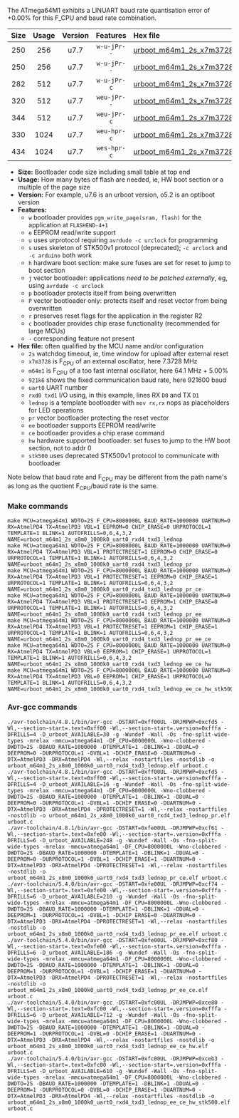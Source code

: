 The ATmega64M1 exhibits a LINUART baud rate quantisation error of +0.00% for this F_CPU and baud rate combination.

|Size|Usage|Version|Features|Hex file|
|:-:|:-:|:-:|:-:|:--|
|250|256|u7.7|`w-u-jPr--`|[urboot_m64m1_2s_x7m3728_921k6_uart0_rxd4_txd3_lednop.hex](https://raw.githubusercontent.com/stefanrueger/urboot.hex/main/mcus/atmega64m1/watchdog_2_s/external_oscillator_x/%2B7m372800_hz/%2B921k6_baud/uart0_rxd4_txd3/lednop/urboot_m64m1_2s_x7m3728_921k6_uart0_rxd4_txd3_lednop.hex)|
|250|256|u7.7|`w-u-jPr--`|[urboot_m64m1_2s_x7m3728_921k6_uart0_rxd4_txd3_lednop_pr.hex](https://raw.githubusercontent.com/stefanrueger/urboot.hex/main/mcus/atmega64m1/watchdog_2_s/external_oscillator_x/%2B7m372800_hz/%2B921k6_baud/uart0_rxd4_txd3/lednop/urboot_m64m1_2s_x7m3728_921k6_uart0_rxd4_txd3_lednop_pr.hex)|
|282|512|u7.7|`w-u-jPr-c`|[urboot_m64m1_2s_x7m3728_921k6_uart0_rxd4_txd3_lednop_pr_ce.hex](https://raw.githubusercontent.com/stefanrueger/urboot.hex/main/mcus/atmega64m1/watchdog_2_s/external_oscillator_x/%2B7m372800_hz/%2B921k6_baud/uart0_rxd4_txd3/lednop/urboot_m64m1_2s_x7m3728_921k6_uart0_rxd4_txd3_lednop_pr_ce.hex)|
|320|512|u7.7|`weu-jPr--`|[urboot_m64m1_2s_x7m3728_921k6_uart0_rxd4_txd3_lednop_pr_ee.hex](https://raw.githubusercontent.com/stefanrueger/urboot.hex/main/mcus/atmega64m1/watchdog_2_s/external_oscillator_x/%2B7m372800_hz/%2B921k6_baud/uart0_rxd4_txd3/lednop/urboot_m64m1_2s_x7m3728_921k6_uart0_rxd4_txd3_lednop_pr_ee.hex)|
|344|512|u7.7|`weu-jPr-c`|[urboot_m64m1_2s_x7m3728_921k6_uart0_rxd4_txd3_lednop_pr_ee_ce.hex](https://raw.githubusercontent.com/stefanrueger/urboot.hex/main/mcus/atmega64m1/watchdog_2_s/external_oscillator_x/%2B7m372800_hz/%2B921k6_baud/uart0_rxd4_txd3/lednop/urboot_m64m1_2s_x7m3728_921k6_uart0_rxd4_txd3_lednop_pr_ee_ce.hex)|
|330|1024|u7.7|`weu-hpr-c`|[urboot_m64m1_2s_x7m3728_921k6_uart0_rxd4_txd3_lednop_ee_ce_hw.hex](https://raw.githubusercontent.com/stefanrueger/urboot.hex/main/mcus/atmega64m1/watchdog_2_s/external_oscillator_x/%2B7m372800_hz/%2B921k6_baud/uart0_rxd4_txd3/lednop/urboot_m64m1_2s_x7m3728_921k6_uart0_rxd4_txd3_lednop_ee_ce_hw.hex)|
|434|1024|u7.7|`wes-hpr-c`|[urboot_m64m1_2s_x7m3728_921k6_uart0_rxd4_txd3_lednop_ee_ce_hw_stk500.hex](https://raw.githubusercontent.com/stefanrueger/urboot.hex/main/mcus/atmega64m1/watchdog_2_s/external_oscillator_x/%2B7m372800_hz/%2B921k6_baud/uart0_rxd4_txd3/lednop/urboot_m64m1_2s_x7m3728_921k6_uart0_rxd4_txd3_lednop_ee_ce_hw_stk500.hex)|

- **Size:** Bootloader code size including small table at top end
- **Usage:** How many bytes of flash are needed, ie, HW boot section or a multiple of the page size
- **Version:** For example, u7.6 is an urboot version, o5.2 is an optiboot version
- **Features:**
  + `w` bootloader provides `pgm_write_page(sram, flash)` for the application at `FLASHEND-4+1`
  + `e` EEPROM read/write support
  + `u` uses urprotocol requiring `avrdude -c urclock` for programming
  + `s` uses skeleton of STK500v1 protocol (deprecated); `-c urclock` and `-c arduino` both work
  + `h` hardware boot section: make sure fuses are set for reset to jump to boot section
  + `j` vector bootloader: applications *need to be patched externally*, eg, using `avrdude -c urclock`
  + `p` bootloader protects itself from being overwritten
  + `P` vector bootloader only: protects itself and reset vector from being overwritten
  + `r` preserves reset flags for the application in the register R2
  + `c` bootloader provides chip erase functionality (recommended for large MCUs)
  + `-` corresponding feature not present
- **Hex file:** often qualified by the MCU name and/or configuration
  + `2s` watchdog timeout, ie, time window for upload after external reset
  + `x7m3728` is F<sub>CPU</sub> of an external oscillator, here 7.3728 MHz
  + `m64m1` is F<sub>CPU</sub> of a too fast internal oscillator, here 64.1 MHz + 5.00%
  + `921k6` shows the fixed communication baud rate, here 921600 baud
  + `uart0` UART number
  + `rxd0 txd1` I/O using, in this example, lines RX `D0` and TX `D1`
  + `lednop` is a template bootloader with `mov rx,rx` nops as placeholders for LED operations
  + `pr` vector bootloader protecting the reset vector
  + `ee` bootloader supports EEPROM read/write
  + `ce` bootloader provides a chip erase command
  + `hw` hardware supported bootloader: set fuses to jump to the HW boot section, not to addr 0
  + `stk500` uses deprecated STK500v1 protocol to communicate with bootloader


Note below that baud rate and F<sub>CPU</sub> may be different from the path name's as long as the quotient F<sub>CPU</sub>/baud rate is the same.

### Make commands
```
make MCU=atmega64m1 WDTO=2S F_CPU=8000000L BAUD_RATE=1000000 UARTNUM=0 RX=AtmelPD4 TX=AtmelPD3 VBL=1 EEPROM=0 CHIP_ERASE=0 URPROTOCOL=1 TEMPLATE=1 BLINK=1 AUTOFRILLS=0,6,4,3,2 NAME=urboot_m64m1_2s_x8m0_1000k0_uart0_rxd4_txd3_lednop
make MCU=atmega64m1 WDTO=2S F_CPU=8000000L BAUD_RATE=1000000 UARTNUM=0 RX=AtmelPD4 TX=AtmelPD3 VBL=1 PROTECTRESET=1 EEPROM=0 CHIP_ERASE=0 URPROTOCOL=1 TEMPLATE=1 BLINK=1 AUTOFRILLS=0,6,4,3,2 NAME=urboot_m64m1_2s_x8m0_1000k0_uart0_rxd4_txd3_lednop_pr
make MCU=atmega64m1 WDTO=2S F_CPU=8000000L BAUD_RATE=1000000 UARTNUM=0 RX=AtmelPD4 TX=AtmelPD3 VBL=1 PROTECTRESET=1 EEPROM=0 CHIP_ERASE=1 URPROTOCOL=1 TEMPLATE=1 BLINK=1 AUTOFRILLS=0,6,4,3,2 NAME=urboot_m64m1_2s_x8m0_1000k0_uart0_rxd4_txd3_lednop_pr_ce
make MCU=atmega64m1 WDTO=2S F_CPU=8000000L BAUD_RATE=1000000 UARTNUM=0 RX=AtmelPD4 TX=AtmelPD3 VBL=1 PROTECTRESET=1 EEPROM=1 CHIP_ERASE=0 URPROTOCOL=1 TEMPLATE=1 BLINK=1 AUTOFRILLS=0,6,4,3,2 NAME=urboot_m64m1_2s_x8m0_1000k0_uart0_rxd4_txd3_lednop_pr_ee
make MCU=atmega64m1 WDTO=2S F_CPU=8000000L BAUD_RATE=1000000 UARTNUM=0 RX=AtmelPD4 TX=AtmelPD3 VBL=1 PROTECTRESET=1 EEPROM=1 CHIP_ERASE=1 URPROTOCOL=1 TEMPLATE=1 BLINK=1 AUTOFRILLS=0,6,4,3,2 NAME=urboot_m64m1_2s_x8m0_1000k0_uart0_rxd4_txd3_lednop_pr_ee_ce
make MCU=atmega64m1 WDTO=2S F_CPU=8000000L BAUD_RATE=1000000 UARTNUM=0 RX=AtmelPD4 TX=AtmelPD3 VBL=0 EEPROM=1 CHIP_ERASE=1 URPROTOCOL=1 TEMPLATE=1 BLINK=1 AUTOFRILLS=0,6,4,3,2 NAME=urboot_m64m1_2s_x8m0_1000k0_uart0_rxd4_txd3_lednop_ee_ce_hw
make MCU=atmega64m1 WDTO=2S F_CPU=8000000L BAUD_RATE=1000000 UARTNUM=0 RX=AtmelPD4 TX=AtmelPD3 VBL=0 EEPROM=1 CHIP_ERASE=1 URPROTOCOL=0 TEMPLATE=1 BLINK=1 AUTOFRILLS=0,6,4,3,2 NAME=urboot_m64m1_2s_x8m0_1000k0_uart0_rxd4_txd3_lednop_ee_ce_hw_stk500
```

### Avr-gcc commands
```
./avr-toolchain/4.8.1/bin/avr-gcc -DSTART=0xff00UL -DRJMPWP=0xcfd5 -Wl,--section-start=.text=0xff00 -Wl,--section-start=.version=0xfffa -DFRILLS=4 -D_urboot_AVAILABLE=30 -g -Wundef -Wall -Os -fno-split-wide-types -mrelax -mmcu=atmega64m1 -DF_CPU=8000000L -Wno-clobbered -DWDTO=2S -DBAUD_RATE=1000000 -DTEMPLATE=1 -DBLINK=1 -DDUAL=0 -DEEPROM=0 -DURPROTOCOL=1 -DVBL=1 -DCHIP_ERASE=0 -DUARTNUM=0 -DTX=AtmelPD3 -DRX=AtmelPD4 -Wl,--relax -nostartfiles -nostdlib -o urboot_m64m1_2s_x8m0_1000k0_uart0_rxd4_txd3_lednop.elf urboot.c
./avr-toolchain/4.8.1/bin/avr-gcc -DSTART=0xff00UL -DRJMPWP=0xcfd5 -Wl,--section-start=.text=0xff00 -Wl,--section-start=.version=0xfffa -DFRILLS=4 -D_urboot_AVAILABLE=16 -g -Wundef -Wall -Os -fno-split-wide-types -mrelax -mmcu=atmega64m1 -DF_CPU=8000000L -Wno-clobbered -DWDTO=2S -DBAUD_RATE=1000000 -DTEMPLATE=1 -DBLINK=1 -DDUAL=0 -DEEPROM=0 -DURPROTOCOL=1 -DVBL=1 -DCHIP_ERASE=0 -DUARTNUM=0 -DTX=AtmelPD3 -DRX=AtmelPD4 -DPROTECTRESET=1 -Wl,--relax -nostartfiles -nostdlib -o urboot_m64m1_2s_x8m0_1000k0_uart0_rxd4_txd3_lednop_pr.elf urboot.c
./avr-toolchain/4.8.1/bin/avr-gcc -DSTART=0xfe00UL -DRJMPWP=0xcf61 -Wl,--section-start=.text=0xfe00 -Wl,--section-start=.version=0xfffa -DFRILLS=6 -D_urboot_AVAILABLE=248 -g -Wundef -Wall -Os -fno-split-wide-types -mrelax -mmcu=atmega64m1 -DF_CPU=8000000L -Wno-clobbered -DWDTO=2S -DBAUD_RATE=1000000 -DTEMPLATE=1 -DBLINK=1 -DDUAL=0 -DEEPROM=0 -DURPROTOCOL=1 -DVBL=1 -DCHIP_ERASE=1 -DUARTNUM=0 -DTX=AtmelPD3 -DRX=AtmelPD4 -DPROTECTRESET=1 -Wl,--relax -nostartfiles -nostdlib -o urboot_m64m1_2s_x8m0_1000k0_uart0_rxd4_txd3_lednop_pr_ce.elf urboot.c
./avr-toolchain/5.4.0/bin/avr-gcc -DSTART=0xfe00UL -DRJMPWP=0xcf74 -Wl,--section-start=.text=0xfe00 -Wl,--section-start=.version=0xfffa -DFRILLS=6 -D_urboot_AVAILABLE=210 -g -Wundef -Wall -Os -fno-split-wide-types -mrelax -mmcu=atmega64m1 -DF_CPU=8000000L -Wno-clobbered -DWDTO=2S -DBAUD_RATE=1000000 -DTEMPLATE=1 -DBLINK=1 -DDUAL=0 -DEEPROM=1 -DURPROTOCOL=1 -DVBL=1 -DCHIP_ERASE=0 -DUARTNUM=0 -DTX=AtmelPD3 -DRX=AtmelPD4 -DPROTECTRESET=1 -Wl,--relax -nostartfiles -nostdlib -o urboot_m64m1_2s_x8m0_1000k0_uart0_rxd4_txd3_lednop_pr_ee.elf urboot.c
./avr-toolchain/5.4.0/bin/avr-gcc -DSTART=0xfe00UL -DRJMPWP=0xcf80 -Wl,--section-start=.text=0xfe00 -Wl,--section-start=.version=0xfffa -DFRILLS=6 -D_urboot_AVAILABLE=186 -g -Wundef -Wall -Os -fno-split-wide-types -mrelax -mmcu=atmega64m1 -DF_CPU=8000000L -Wno-clobbered -DWDTO=2S -DBAUD_RATE=1000000 -DTEMPLATE=1 -DBLINK=1 -DDUAL=0 -DEEPROM=1 -DURPROTOCOL=1 -DVBL=1 -DCHIP_ERASE=1 -DUARTNUM=0 -DTX=AtmelPD3 -DRX=AtmelPD4 -DPROTECTRESET=1 -Wl,--relax -nostartfiles -nostdlib -o urboot_m64m1_2s_x8m0_1000k0_uart0_rxd4_txd3_lednop_pr_ee_ce.elf urboot.c
./avr-toolchain/5.4.0/bin/avr-gcc -DSTART=0xfc00UL -DRJMPWP=0xce80 -Wl,--section-start=.text=0xfc00 -Wl,--section-start=.version=0xfffa -DFRILLS=6 -D_urboot_AVAILABLE=712 -g -Wundef -Wall -Os -fno-split-wide-types -mrelax -mmcu=atmega64m1 -DF_CPU=8000000L -Wno-clobbered -DWDTO=2S -DBAUD_RATE=1000000 -DTEMPLATE=1 -DBLINK=1 -DDUAL=0 -DEEPROM=1 -DURPROTOCOL=1 -DVBL=0 -DCHIP_ERASE=1 -DUARTNUM=0 -DTX=AtmelPD3 -DRX=AtmelPD4 -Wl,--relax -nostartfiles -nostdlib -o urboot_m64m1_2s_x8m0_1000k0_uart0_rxd4_txd3_lednop_ee_ce_hw.elf urboot.c
./avr-toolchain/5.4.0/bin/avr-gcc -DSTART=0xfc00UL -DRJMPWP=0xceb3 -Wl,--section-start=.text=0xfc00 -Wl,--section-start=.version=0xfffa -DFRILLS=6 -D_urboot_AVAILABLE=610 -g -Wundef -Wall -Os -fno-split-wide-types -mrelax -mmcu=atmega64m1 -DF_CPU=8000000L -Wno-clobbered -DWDTO=2S -DBAUD_RATE=1000000 -DTEMPLATE=1 -DBLINK=1 -DDUAL=0 -DEEPROM=1 -DURPROTOCOL=0 -DVBL=0 -DCHIP_ERASE=1 -DUARTNUM=0 -DTX=AtmelPD3 -DRX=AtmelPD4 -Wl,--relax -nostartfiles -nostdlib -o urboot_m64m1_2s_x8m0_1000k0_uart0_rxd4_txd3_lednop_ee_ce_hw_stk500.elf urboot.c
```

